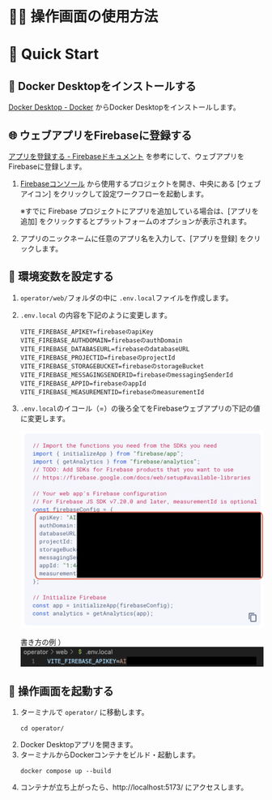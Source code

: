 # :technologist: 操作画面の使用方法

# 🚀 Quick Start

## :whale: Docker Desktopをインストールする
[Docker Desktop - Docker](https://www.docker.com/ja-jp/products/docker-desktop/) からDocker Desktopをインストールします。

## :globe_with_meridians: ウェブアプリをFirebaseに登録する
[アプリを登録する - Firebaseドキュメント](https://firebase.google.com/docs/web/setup?hl=ja#register-app) を参考にして、ウェブアプリをFirebaseに登録します。

1. [Firebaseコンソール](https://console.firebase.google.com/?hl=ja) から使用するプロジェクトを開き、中央にある [ウェブアイコン] をクリックして設定ワークフローを起動します。

    ※すでに Firebase プロジェクトにアプリを追加している場合は、[アプリを追加] をクリックするとプラットフォームのオプションが表示されます。

2. アプリのニックネームに任意のアプリ名を入力して、[アプリを登録] をクリックします。

## :nut_and_bolt: 環境変数を設定する
1. `operator/web/`フォルダの中に `.env.local`ファイルを作成します。

2. `.env.local` の内容を下記のように変更します。

    ```
    VITE_FIREBASE_APIKEY=firebaseのapiKey
    VITE_FIREBASE_AUTHDOMAIN=firebaseのauthDomain
    VITE_FIREBASE_DATABASEURL=firebaseのdatabaseURL
    VITE_FIREBASE_PROJECTID=firebaseのprojectId
    VITE_FIREBASE_STORAGEBUCKET=firebaseのstorageBucket
    VITE_FIREBASE_MESSAGINGSENDERID=firebaseのmessagingSenderId
    VITE_FIREBASE_APPID=firebaseのappId
    VITE_FIREBASE_MEASUREMENTID=firebaseのmeasurementId
    ```

3. `.env.local`のイコール（=）の後ろ全てをFirebaseウェブアプリの下記の値に変更します。

    ![FirebaseSDKExample](Images/FirebaseSDKExample.png)

    書き方の例 ）
        ![EnvFileExample](Images/EnvFileExample.png)


## :runner: 操作画面を起動する
1. ターミナルで `operator/` に移動します。
    ```
    cd operator/
    ```
2. Docker Desktopアプリを開きます。
2. ターミナルからDockerコンテナをビルド・起動します。
    ```
    docker compose up --build
    ```
3. コンテナが立ち上がったら、http://localhost:5173/ にアクセスします。
